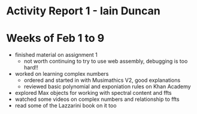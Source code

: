 # Activity Report 1 - Iain Duncan

# Weeks of Feb 1 to 9
* finished material on assignment 1
  * not worth continuing to try to use web assembly, debugging is too hard!!
* worked on learning complex numbers
  * ordered and started in with Musimathics V2, good explanations
  * reviewed basic polynomial and exponiation rules on Khan Academy
* explored Max objects for working with spectral content and ffts
* watched some videos on complex numbers and relationship to ffts
* read some of the Lazzarini book on it too


